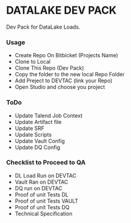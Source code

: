 # DATALAKE DEV PACK #

Dev Pack for DataLake Loads.

### Usage

* Create Repo On Bitbicket  (Projects Name)
* Clone to Local
* Clone This Repo (Dev Pack)
* Copy the folder to the new local Repo Folder
* Add Preject to DEVTAC (link your Repo)
* Open Studio and choose you project

### ToDo

*  Update Talend Job Context
*  Update Artifact file
*  Update SRF
*  Update Scripts
*  Update Vault Config
*  Update DQ Config


### Checklist to Proceed to QA

* DL Load Run on DEVTAC
* Vault Ran on DEVTAC
* DQ run on DEVTAC
* Proof of unit Tests DL
* Proof of unit Tests VAULT
* Proof of unit Tests DQ
* Technical Specification
